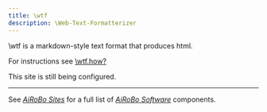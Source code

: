 ```yaml
---
title: \wtf
description: \Web-Text-Formatterizer
---
```

\wtf is a markdown-style text format that produces html.

For instructions see [\wtf.how?](https://wtf.how)

This site is still being configured.

---
See [*AiRoBo Sites*](https://airobo.site) for a full list of [*AiRoBo Software*](https://airobo.software) components.

